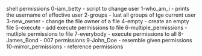 shell permissions
0-iam_betty - script to change user
1-who_am_i - prints the username of effective user
2-groups - luat all groups of tge current user
3-new_owner - change the file owner of a file
4-empty - create an empty file
5-execute - add execute permissions to file 
6-multiple_permissions - mutliple permissions to file
7-everybody - execute permissions to all
8-James_Bond - 007 permissions
9-John_Doe - resemble given permissions
10-mirror_permissions - reference permissions

